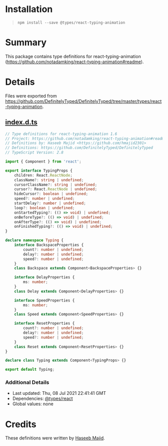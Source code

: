 # Installation
> `npm install --save @types/react-typing-animation`

# Summary
This package contains type definitions for react-typing-animation (https://github.com/notadamking/react-typing-animation#readme).

# Details
Files were exported from https://github.com/DefinitelyTyped/DefinitelyTyped/tree/master/types/react-typing-animation.
## [index.d.ts](https://github.com/DefinitelyTyped/DefinitelyTyped/tree/master/types/react-typing-animation/index.d.ts)
````ts
// Type definitions for react-typing-animation 1.6
// Project: https://github.com/notadamking/react-typing-animation#readme
// Definitions by: Haseeb Majid <https://github.com/hmajid2301>
// Definitions: https://github.com/DefinitelyTyped/DefinitelyTyped
// TypeScript Version: 2.8

import { Component } from 'react';

export interface TypingProps {
    children: React.ReactNode;
    className?: string | undefined;
    cursorClassName?: string | undefined;
    cursor?: React.ReactNode | undefined;
    hideCursor?: boolean | undefined;
    speed?: number | undefined;
    startDelay?: number | undefined;
    loop?: boolean | undefined;
    onStartedTyping?: (() => void) | undefined;
    onBeforeType?: (() => void) | undefined;
    onAfterType?: (() => void) | undefined;
    onFinishedTyping?: (() => void) | undefined;
}

declare namespace Typing {
    interface BackspaceProperties {
        count?: number | undefined;
        delay?: number | undefined;
        speed?: number | undefined;
    }
    class Backspace extends Component<BackspaceProperties> {}

    interface DelayProperties {
        ms: number;
    }
    class Delay extends Component<DelayProperties> {}

    interface SpeedProperties {
        ms: number;
    }
    class Speed extends Component<SpeedProperties> {}

    interface ResetProperties {
        count?: number | undefined;
        delay?: number | undefined;
        speed?: number | undefined;
    }
    class Reset extends Component<ResetProperties> {}
}

declare class Typing extends Component<TypingProps> {}

export default Typing;

````

### Additional Details
 * Last updated: Thu, 08 Jul 2021 22:41:41 GMT
 * Dependencies: [@types/react](https://npmjs.com/package/@types/react)
 * Global values: none

# Credits
These definitions were written by [Haseeb Majid](https://github.com/hmajid2301).
